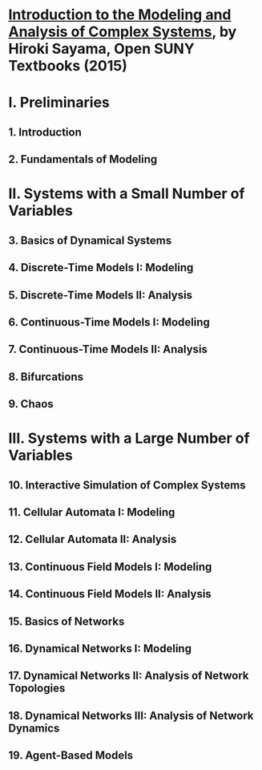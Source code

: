 # [Introduction to the Modeling and Analysis of Complex Systems][homepage], by Hiroki Sayama, Open SUNY Textbooks (2015)

[homepage]: http://textbooks.opensuny.org/introduction-to-the-modeling-and-analysis-of-complex-systems/

# I. Preliminaries

## 1. Introduction

## 2. Fundamentals of Modeling

# II. Systems with a Small Number of Variables

## 3. Basics of Dynamical Systems

## 4. Discrete-Time Models I: Modeling

## 5. Discrete-Time Models II: Analysis

## 6. Continuous-Time Models I: Modeling

## 7. Continuous-Time Models II: Analysis

## 8. Bifurcations

## 9. Chaos

# III. Systems with a Large Number of Variables

## 10. Interactive Simulation of Complex Systems

## 11. Cellular Automata I: Modeling

## 12. Cellular Automata II: Analysis

## 13. Continuous Field Models I: Modeling

## 14. Continuous Field Models II: Analysis

## 15. Basics of Networks

## 16. Dynamical Networks I: Modeling

## 17. Dynamical Networks II: Analysis of Network Topologies

## 18. Dynamical Networks III: Analysis of Network Dynamics

## 19. Agent-Based Models

